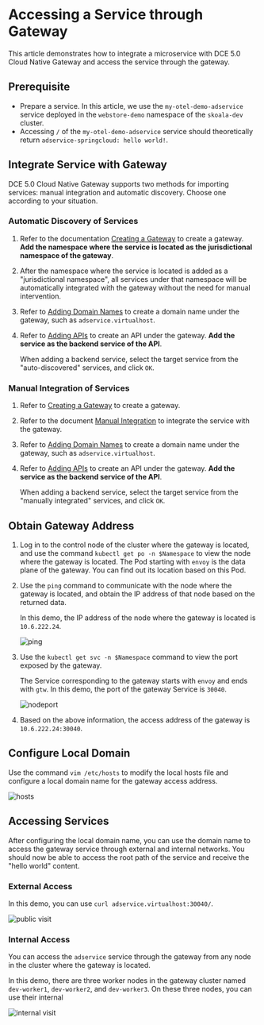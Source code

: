 # Accessing a Service through Gateway

This article demonstrates how to integrate a microservice with DCE 5.0 Cloud Native Gateway and access the service through the gateway.

## Prerequisite

- Prepare a service. In this article, we use the `my-otel-demo-adservice` service deployed in the `webstore-demo` namespace of the `skoala-dev` cluster.
- Accessing `/` of the `my-otel-demo-adservice` service should theoretically return `adservice-springcloud: hello world!`.

## Integrate Service with Gateway

DCE 5.0 Cloud Native Gateway supports two methods for importing services: manual integration and automatic discovery. Choose one according to your situation.

### Automatic Discovery of Services

1. Refer to the documentation [Creating a Gateway](../gateway/index.md) to create a gateway. **Add the namespace where the service is located as the jurisdictional namespace of the gateway**.

2. After the namespace where the service is located is added as a "jurisdictional namespace", all services under that namespace will be automatically integrated with the gateway without the need for manual intervention.

3. Refer to [Adding Domain Names](../gateway/domain/index.md) to create a domain name under the gateway, such as `adservice.virtualhost`.
4. Refer to [Adding APIs](../gateway/api/index.md) to create an API under the gateway. **Add the service as the backend service of the API**.

    When adding a backend service, select the target service from the "auto-discovered" services, and click `OK`.

### Manual Integration of Services

1. Refer to [Creating a Gateway](../gateway/index.md) to create a gateway.
2. Refer to the document [Manual Integration](../gateway/service/manual-integrate.md) to integrate the service with the gateway.

3. Refer to [Adding Domain Names](../gateway/domain/index.md) to create a domain name under the gateway, such as `adservice.virtualhost`.
4. Refer to [Adding APIs](../gateway/api/index.md) to create an API under the gateway. **Add the service as the backend service of the API**.

    When adding a backend service, select the target service from the "manually integrated" services, and click `OK`.

## Obtain Gateway Address

1. Log in to the control node of the cluster where the gateway is located, and use the command `kubectl get po -n $Namespace` to view the node where the gateway is located. The Pod starting with `envoy` is the data plane of the gateway. You can find out its location based on this Pod.

2. Use the `ping` command to communicate with the node where the gateway is located, and obtain the IP address of that node based on the returned data.

    In this demo, the IP address of the node where the gateway is located is `10.6.222.24`.

    ![ping](https://docs.daocloud.io/daocloud-docs-images/docs/en/docs/skoala/images/br-gw06.png)

3. Use the `kubectl get svc -n $Namespace` command to view the port exposed by the gateway.

    The Service corresponding to the gateway starts with `envoy` and ends with `gtw`. In this demo, the port of the gateway Service is `30040`.

    ![nodeport](https://docs.daocloud.io/daocloud-docs-images/docs/en/docs/skoala/images/br-gw07.png)

4. Based on the above information, the access address of the gateway is `10.6.222.24:30040`.

## Configure Local Domain

Use the command `vim /etc/hosts` to modify the local hosts file and configure a local domain name for the gateway access address.

![hosts](https://docs.daocloud.io/daocloud-docs-images/docs/en/docs/skoala/images/br-gw08.png)

## Accessing Services

After configuring the local domain name, you can use the domain name to access the gateway service through external and internal networks. You should now be able to access the root path of the service and receive the "hello world" content.

### External Access

In this demo, you can use `curl adservice.virtualhost:30040/`.

![public visit](https://docs.daocloud.io/daocloud-docs-images/docs/en/docs/skoala/images/br-gw09.png)

### Internal Access

You can access the `adservice` service through the gateway from any node in the cluster where the gateway is located.

In this demo, there are three worker nodes in the gateway cluster named `dev-worker1`, `dev-worker2`, and `dev-worker3`. On these three nodes, you can use their internal

![internal visit](https://docs.daocloud.io/daocloud-docs-images/docs/en/docs/skoala/images/br-gw10.png)
